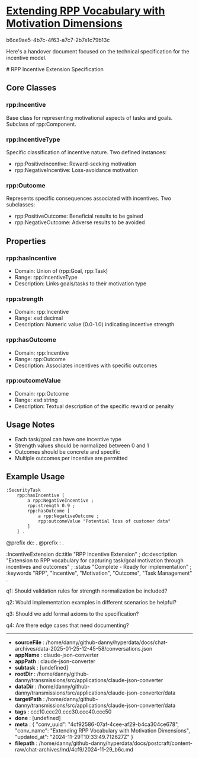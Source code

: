 # [Extending RPP Vocabulary with Motivation Dimensions](https://claude.ai/chat/4cf92586-07af-4cee-af29-b4ca304ce678)

b6ce9ae5-4b7c-4f63-a7c7-2b7e1c79b13c

 Here's a handover document focused on the technical specification for the incentive model.

<antArtifact identifier="incentive-spec" type="application/vnd.ant.code" language="markdown" title="RPP Incentive Extension Specification">
# RPP Incentive Extension Specification

## Core Classes

### rpp:Incentive
Base class for representing motivational aspects of tasks and goals. Subclass of rpp:Component.

### rpp:IncentiveType
Specific classification of incentive nature. Two defined instances:
- rpp:PositiveIncentive: Reward-seeking motivation
- rpp:NegativeIncentive: Loss-avoidance motivation

### rpp:Outcome
Represents specific consequences associated with incentives. Two subclasses:
- rpp:PositiveOutcome: Beneficial results to be gained
- rpp:NegativeOutcome: Adverse results to be avoided

## Properties

### rpp:hasIncentive
- Domain: Union of (rpp:Goal, rpp:Task)
- Range: rpp:IncentiveType
- Description: Links goals/tasks to their motivation type

### rpp:strength
- Domain: rpp:Incentive
- Range: xsd:decimal
- Description: Numeric value (0.0-1.0) indicating incentive strength

### rpp:hasOutcome
- Domain: rpp:Incentive
- Range: rpp:Outcome
- Description: Associates incentives with specific outcomes

### rpp:outcomeValue
- Domain: rpp:Outcome
- Range: xsd:string
- Description: Textual description of the specific reward or penalty

## Usage Notes
- Each task/goal can have one incentive type
- Strength values should be normalized between 0 and 1
- Outcomes should be concrete and specific
- Multiple outcomes per incentive are permitted

## Example Usage
```turtle
:SecurityTask
    rpp:hasIncentive [
        a rpp:NegativeIncentive ;
        rpp:strength 0.9 ;
        rpp:hasOutcome [
            a rpp:NegativeOutcome ;
            rpp:outcomeValue "Potential loss of customer data"
        ]
    ] .
```
</antArtifact>

<antArtifact identifier="handover-summary" type="application/vnd.ant.code" language="turtle" title="Handover Summary">
@prefix dc: <http://purl.org/dc/elements/1.1/> .
@prefix : <http://example.org/handover#> .

:IncentiveExtension
    dc:title "RPP Incentive Extension" ;
    dc:description "Extension to RPP vocabulary for capturing task/goal motivation through incentives and outcomes" ;
    :status "Complete - Ready for implementation" ;
    :keywords "RPP", "Incentive", "Motivation", "Outcome", "Task Management" .
</antArtifact>

q1: Should validation rules for strength normalization be included?

q2: Would implementation examples in different scenarios be helpful?

q3: Should we add formal axioms to the specification?

q4: Are there edge cases that need documenting?

---

* **sourceFile** : /home/danny/github-danny/hyperdata/docs/chat-archives/data-2025-01-25-12-45-58/conversations.json
* **appName** : claude-json-converter
* **appPath** : claude-json-converter
* **subtask** : [undefined]
* **rootDir** : /home/danny/github-danny/transmissions/src/applications/claude-json-converter
* **dataDir** : /home/danny/github-danny/transmissions/src/applications/claude-json-converter/data
* **targetPath** : /home/danny/github-danny/transmissions/src/applications/claude-json-converter/data
* **tags** : ccc10.ccc20.ccc30.ccc40.ccc50
* **done** : [undefined]
* **meta** : {
  "conv_uuid": "4cf92586-07af-4cee-af29-b4ca304ce678",
  "conv_name": "Extending RPP Vocabulary with Motivation Dimensions",
  "updated_at": "2024-11-29T10:33:49.712627Z"
}
* **filepath** : /home/danny/github-danny/hyperdata/docs/postcraft/content-raw/chat-archives/md/4cf9/2024-11-29_b6c.md